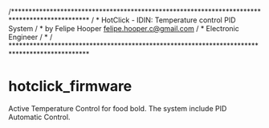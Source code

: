 /**********************************************************************************************
/ * HotClick - IDIN: Temperature control PID System
/ * by Felipe Hooper <felipe.hooper.c@gmail.com>
/ * Electronic Engineer
/ *
/ **********************************************************************************************

# hotclick_firmware


Active Temperature Control for food bold. The system include PID Automatic Control.

